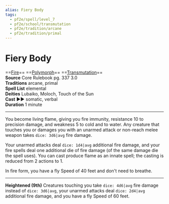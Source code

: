 ```yaml
---
alias: Fiery Body
tags:
  - pf2e/spell/level_7
  - pf2e/school/transmutation
  - pf2e/tradition/arcane
  - pf2e/tradition/primal
---
```


# Fiery Body

==[Fire](Fire.md)== ==[Polymorph](Polymorph.md)== ==[Transmutation](Transmutation.md)==  
__Source__ Core Rulebook pg. 337 3.0  
**Traditions** arcane, primal  
**Spell List** elemental  
**Deities** Lubaiko, Moloch, Touch of the Sun  
**Cast** ►► somatic, verbal  
**Duration** 1 minute

---

You become living flame, giving you fire immunity, resistance 10 to precision damage, and weakness 5 to cold and to water. Any creature that touches you or damages you with an unarmed attack or non-reach melee weapon takes `dice: 3d6|avg` fire damage.

Your unarmed attacks deal `dice: 1d4|avg` additional fire damage, and your fire spells deal one additional die of fire damage (of the same damage die the spell uses). You can cast produce flame as an innate spell; the casting is reduced from 2 actions to 1.

In fire form, you have a fly Speed of 40 feet and don't need to breathe.

<hr>

**Heightened (9th)** Creatures touching you take `dice: 4d6|avg` fire damage instead of `dice: 3d6|avg`, your unarmed attacks deal `dice: 2d4|avg` additional fire damage, and you have a fly Speed of 60 feet.
